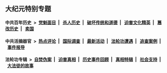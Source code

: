 ## 大纪元特别专题

#### 中共百年历史 &nbsp;>&nbsp; [党魁面目](indexes/nf1176107/README.md?07120430) &nbsp;| &nbsp; [杀人历史](indexes/nf1176106/README.md?07120430) &nbsp;| &nbsp; [破坏传统和道德](indexes/nf1176106/README.md?07120430) &nbsp;| &nbsp; [迫害文化精英](indexes/nf1176111/README.md?07120430) &nbsp;| &nbsp; [篡改历史](indexes/nf1176115/README.md?07120430) &nbsp;| &nbsp; [卖国](indexes/nf1176117/README.md?07120430) 

#### 中共活摘器官 &nbsp;>&nbsp; [热点评论](indexes/nf5879/README.md?07120430) &nbsp;| &nbsp; [国际调查](indexes/nf5947/README.md?07120430) &nbsp;| &nbsp; [最新活动](indexes/nf5883/README.md?07120430) &nbsp;| &nbsp; [法轮功遭遇](indexes/nf5881/README.md?07120430) &nbsp;| &nbsp; [追查案例](indexes/nf5880/README.md?07120430) &nbsp;| &nbsp; [事件报导](indexes/nf5877/README.md?07120430) 

#### 法轮功专辑 &nbsp;>&nbsp; [自焚伪案](indexes/nf5562/README.md?07120430) &nbsp;| &nbsp; [迫害真相](indexes/nf4379/README.md?07120430) &nbsp;| &nbsp; [历史事件回顾](indexes/nf5793/README.md?07120430) &nbsp;| &nbsp; [真相特辑](indexes/nf4389/README.md?07120430) &nbsp;| &nbsp; [社会支持](indexes/nf4386/README.md?07120430) &nbsp;| &nbsp; [大法徒的故事](indexes/nf1147481/README.md?07120430) 


